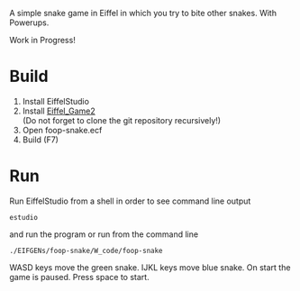 A simple snake game in Eiffel in which you
try to bite other snakes. With Powerups.

Work in Progress!

# Build

1. Install EiffelStudio
2. Install [Eiffel_Game2](https://github.com/tioui/Eiffel_Game2)  
   (Do not forget to clone the git repository recursively!)
3. Open foop-snake.ecf
4. Build (F7)

# Run

Run EiffelStudio from a shell in order to see command line output

    estudio

and run the program or run from the command line

    ./EIFGENs/foop-snake/W_code/foop-snake

WASD keys move the green snake. IJKL keys move blue snake.
On start the game is paused.
Press space to start.
